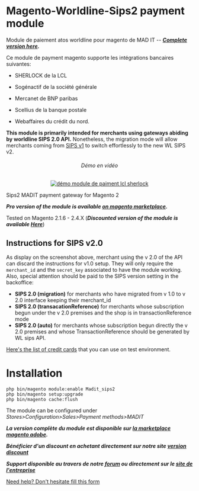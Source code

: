 # Magento-Worldline-Sips2 payment module

Module de paiement atos worldline pour magento de MAD IT -- ***[Complete version here](https://www.madit.fr/r/sips2-atos-buy).***


Ce module de payment magento supporte les intégrations bancaires suivantes:

- SHERLOCK de la LCL

- Sogénactif de la société générale

- Mercanet de BNP paribas

- Scellius de la banque postale

- Webaffaires du crédit du nord.


**This module is primarily intended for merchants using gateways abiding by worldline SIPS 2.0 API.**
Nonetheless, the migration mode will allow merchants coming from [SIPS v1](https://documentation.sips.worldline.com/en/announcements/end-sips-10.html) to switch effortlessly to the new WL SIPS v2.

<div align="center"><h6>Démo en vidéo</h6>
  <a href="https://youtu.be/kTahxkz1V10"><img src="https://user-images.githubusercontent.com/3765910/174391752-bad6a83e-e610-47b5-98bf-5bfe041c88b1.png" alt="démo module de paiment lcl sherlock"></a> 
</div>



Sips2 MADIT payment gateway for Magento 2


***Pro version of the module is available [on magento marketplace](https://marketplace.magento.com/madit-sips2.html).***


Tested on Magento 2.1.6 - 2.4.X (***Discounted version of the module is available [Here](https://www.madit.fr/shop/product/worldline-sips2-module-for-magento-2-6)***)



## Instructions for SIPS v2.0
As display on the screenshot above, merchant using the v 2.0 of the API can discard the instructions for v1.0 setup.
They will only require the `merchant_id` and the `secret_key` associated to have the module working.
Also, special attention should be paid to the SIPS version setting in the backoffice:
- **SIPS 2.0 (migration)** for merchants who have migrated from v 1.0 to v 2.0 interface keeping their merchant_id
- **SIPS 2.0 (transacationReference)** for merchants whose subscription begun under the v 2.0 premises and the shop is in transactionReference mode
- **SIPS 2.0 (auto)** for merchants whose subscription begun directly  the v 2.0 premises and whose TransactionReference should be generated by WL sips API.

[Here's the list of credit cards](https://documentation.sips.worldline.com/fr/cartes-de-test.html) that you can use on test environment.


Installation
============

```
php bin/magento module:enable Madit_sips2
php bin/magento setup:upgrade
php bin/magento cache:flush
```

The module can be configured under *Stores>Configuration>Sales>Payment methods>MADIT*


***La version complète du module est disponible sur [la marketplace magento adobe](https://marketplace.magento.com/madit-sips2.html).***

***Bénéficier d'un discount en achetant directement sur notre site [version discount](https://www.madit.fr/shop/product/worldline-sips2-module-for-magento-2-6)***

***Support disponible au travers de notre [**forum**](https://forum.madit.fr/) ou directement sur le [site de l'entreprise](https://www.madit.fr/en_US/contacteznous)***

[Need help? Don't hesitate fill this form](https://www.madit.fr/contacteznous)

